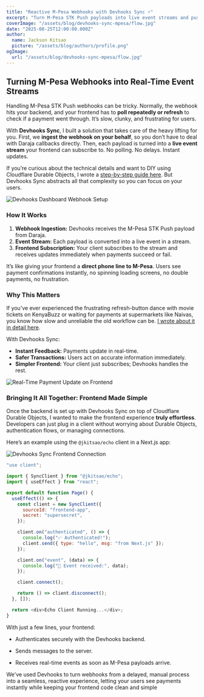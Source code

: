 ```yaml
---
title: "Reactive M-Pesa Webhooks with Devhooks Sync ⚡"
excerpt: "Turn M-Pesa STK Push payloads into live event streams and push updates to your frontend instantly with Devhooks Sync."
coverImage: "/assets/blog/devhooks-sync-mpesa/flow.jpg"
date: "2025-08-25T12:00:00.000Z"
author:
  name: Jackson Kitsao
  picture: "/assets/blog/authors/profile.png"
ogImage:
  url: "/assets/blog/devhooks-sync-mpesa/flow.jpg"
---
```


## Turning M-Pesa Webhooks into Real-Time Event Streams

Handling M-Pesa STK Push webhooks can be tricky. Normally, the webhook hits your backend, and your frontend has to **poll repeatedly or refresh** to check if a payment went through. It’s slow, clunky, and frustrating for users.

With **Devhooks Sync**, I built a solution that takes care of the heavy lifting for you. First, we **ingest the webhook on your behalf**, so you don’t have to deal with Daraja callbacks directly. Then, each payload is turned into a **live event stream** your frontend can subscribe to. No polling. No delays. Instant updates.

If you’re curious about the technical details and want to DIY using Cloudflare Durable Objects, I wrote a [step-by-step guide here](https://blog.devhooks.live/posts/mpesa-cloudflare-durable-reactive). But Devhooks Sync abstracts all that complexity so you can focus on your users.

![Devhooks Dashboard Webhook Setup](/assets/blog/devhooks-sync-mpesa/flow.jpg)

### How It Works

1. **Webhook Ingestion:** Devhooks receives the M-Pesa STK Push payload from Daraja.
2. **Event Stream:** Each payload is converted into a live event in a stream.
3. **Frontend Subscription:** Your client subscribes to the stream and receives updates immediately when payments succeed or fail.

It’s like giving your frontend a **direct phone line to M-Pesa**. Users see payment confirmations instantly, no spinning loading screens, no double payments, no frustration.

### Why This Matters

If you’ve ever experienced the frustrating refresh-button dance with movie tickets on KenyaBuzz or waiting for payments at supermarkets like Naivas, you know how slow and unreliable the old workflow can be. [I wrote about it in detail here](https://blog.devhooks.live/posts/reactive-mpesa-stk-webhooks).

With Devhooks Sync:

- **Instant Feedback:** Payments update in real-time.
- **Safer Transactions:** Users act on accurate information immediately.
- **Simpler Frontend:** Your client just subscribes; Devhooks handles the rest.

![Real-Time Payment Update on Frontend](/assets/blog/devhooks-sync-mpesa/sync.png)

### Bringing It All Together: Frontend Made Simple

Once the backend is set up with Devhooks Sync on top of Cloudflare Durable Objects, I wanted to make the frontend experience **truly effortless**. Developers can just plug in a client without worrying about Durable Objects, authentication flows, or managing connections.

Here’s an example using the `@jkitsao/echo` client in a Next.js app:

![Devhooks Sync Frontend Connection](/assets/blog/devhooks-sync-mpesa/frontend-connection.jpeg)

```javascript
"use client";

import { SyncClient } from "@jkitsao/echo";
import { useEffect } from "react";

export default function Page() {
  useEffect(() => {
    const client = new SyncClient({
      sourceId: "frontend-app",
      secret: "supersecret",
    });

    client.on("authenticated", () => {
      console.log("✅ Authenticated!");
      client.send({ type: "hello", msg: "from Next.js" });
    });

    client.on("event", (data) => {
      console.log("📩 Event received:", data);
    });

    client.connect();

    return () => client.disconnect();
  }, []);

  return <div>Echo Client Running...</div>;
}
```

With just a few lines, your frontend:

- Authenticates securely with the Devhooks backend.

- Sends messages to the server.

- Receives real-time events as soon as M-Pesa payloads arrive.

We've used Devhooks to turn webhooks from a delayed, manual process into a seamless, reactive experience, letting your users see payments instantly while keeping your frontend code clean and simple
